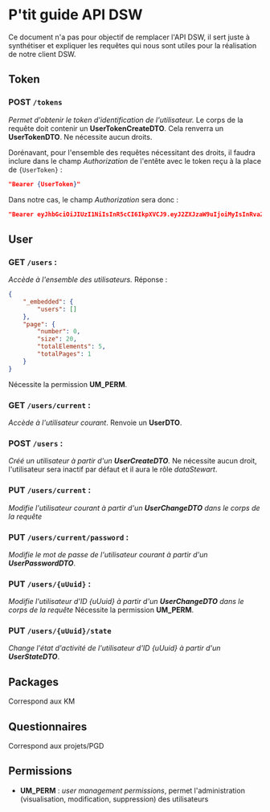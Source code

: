 # P'tit guide API DSW
Ce document n'a pas pour objectif de remplacer l'API DSW, il sert juste à synthétiser et expliquer les requêtes qui nous sont utiles pour la réalisation de notre client DSW.
## Token
### **POST** ``/tokens``
*Permet d'obtenir le token d'identification de l'utilisateur.*
Le corps de la requête doit contenir un **UserTokenCreateDTO**.
Cela renverra un **UserTokenDTO**.
Ne nécessite aucun droits.

Dorénavant, pour l'ensemble des requêtes nécessitant des droits, il faudra inclure dans le champ *Authorization* de l'entête avec le token reçu à la place de ``{UserToken}`` : 
```json
"Bearer {UserToken}"
```
Dans notre cas, le champ *Authorization* sera donc : 
```json
"Bearer eyJhbGciOiJIUzI1NiIsInR5cCI6IkpXVCJ9.eyJ2ZXJzaW9uIjoiMyIsInRva2VuVXVpZCI6ImIzM2FlYWIwLTNmYzUtNGMxMC05NDIyLTFmNWU3YjE0ODBjYyIsInVzZXJVdWlkIjoiZWM2ZjhlOTAtMmE5MS00OWVjLWFhM2YtOWVhYjIyNjdmYzY2IiwiZXhwIjoyNTMwMjcyMTE2fQ.JWcI1aouNXXRdRcFmIvHzy0QXChWcgbD1_bfJSlAFgw"
```

## User
### **GET** ``/users`` : 
*Accède à l'ensemble des utilisateurs.*
Réponse : 
```json
{
    "_embedded": {
        "users": []
    },
    "page": {
        "number": 0,
        "size": 20,
        "totalElements": 5,
        "totalPages": 1
    }
}
```
Nécessite la permission **UM_PERM**.

### **GET** ``/users/current`` : 
*Accède à l'utilisateur courant*.
Renvoie un **UserDTO**.

### **POST** ``/users`` : 
*Créé un utilisateur à partir d'un **UserCreateDTO**.*
Ne nécessite aucun droit, l'utilisateur sera inactif par défaut et il aura le rôle *dataStewart*.

### **PUT** ``/users/current`` : 
*Modifie l'utilisateur courant à partir d'un **UserChangeDTO** dans le corps de la requête* 

### **PUT** ``/users/current/password`` : 
*Modifie le mot de passe de l'utilisateur courant à partir d'un **UserPasswordDTO***.

### **PUT** ``/users/{uUuid}`` : 
*Modifie l'utilisateur d'ID {uUuid} à partir d'un **UserChangeDTO** dans le corps de la requête* 
Nécessite la permission **UM_PERM**.

### **PUT** ``/users/{uUuid}/state``
*Change l'état d'activité de l'utilisateur d'ID {uUuid} à partir d'un **UserStateDTO***.

## Packages
Correspond aux KM
## Questionnaires
Correspond aux projets/PGD

## Permissions
- **UM_PERM** : *user management permissions*, permet l'administration (visualisation, modification, suppression) des utilisateurs
